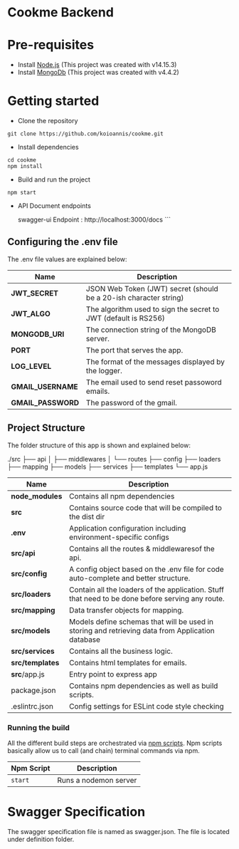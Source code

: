 
# Cookme Backend

# Pre-requisites
- Install [Node.js](https://nodejs.org/en/)  (This project was created with v14.15.3)
-  Install [MongoDb](https://www.mongodb.com/) (This project was created with v4.4.2)


# Getting started
- Clone the repository
```
git clone https://github.com/koioannis/cookme.git
```
- Install dependencies
```
cd cookme
npm install
```
- Build and run the project
```
npm start
```
- API Document endpoints

  swagger-ui  Endpoint : http://localhost:3000/docs ```

## Configuring the .env file
The .env file values are explained below:

| Name | Description |
| ------------------------ | --------------------------------------------------------------------------------------------- |
| **JWT_SECRET**          | JSON Web Token (JWT) secret (should be a 20-ish character string)                                                            |
| **JWT_ALGO**            | The algorithm used to sign the secret to JWT (default is RS256)                      |
| **MONGODB_URI**          | The connection string of the MongoDB server.
| **PORT**                 | The port that serves the app.
| **LOG_LEVEL**            | The format of the messages displayed by the logger.
| **GMAIL_USERNAME**       | The email used to send reset passoword emails.
| **GMAIL_PASSWORD**       | The password of the gmail.

## Project Structure
The folder structure of this app is shown and explained below:

./src
├── api
│   ├── middlewares
│   └── routes
├── config
├── loaders
├── mapping
├── models
├── services
├── templates
└── app.js

| Name | Description |
| ------------------------ | --------------------------------------------------------------------------------------------- |
| **node_modules**         | Contains all  npm dependencies                                                            |
| **src**                  | Contains  source code that will be compiled to the dist dir                               |
| **.env**        		   | Application configuration including environment-specific configs 
| **src/api**              | Contains all the routes & middlewaresof the api. 
| **src/config**           | A config object based on the .env file for code auto-complete and better structure.  
| **src/loaders**          | Contain all the loaders of the application. Stuff that need to be done before serving any route.
| **src/mapping**          | Data transfer objects for mapping.
| **src/models**           | Models define schemas that will be used in storing and retrieving data from Application database  |
| **src/services**         | Contains all the business logic.
| **src/templates**        | Contains html templates for emails.
| **src**/app.js            | Entry point to express app                                                           
| package.json             | Contains npm dependencies as well as build scripts.
| .eslintrc.json           | Config settings for ESLint code style checking

### Running the build
All the different build steps are orchestrated via [npm scripts](https://docs.npmjs.com/misc/scripts).
Npm scripts basically allow us to call (and chain) terminal commands via npm.

| Npm Script | Description |
| ------------------------- | ------------------------------------------------------------------------------------------------- |
| `start`                   | Runs a nodemon server                  |  |


# Swagger Specification
The swagger specification file is named as swagger.json. The file is located under definition folder.
